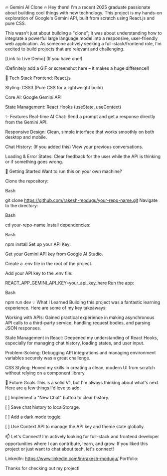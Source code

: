 🔥 Gemini AI Clone 🔥
Hey there! I'm a recent 2025 graduate passionate about building cool things with new technology. This project is my hands-on exploration of Google's Gemini API, built from scratch using React.js and pure CSS.

This wasn't just about building a "clone"; it was about understanding how to integrate a powerful large language model into a responsive, user-friendly web application. As someone actively seeking a full-stack/frontend role, I'm excited to build projects that are relevant and challenging.

[Link to Live Demo] (If you have one!)

(Definitely add a GIF or screenshot here – it makes a huge difference!)

🚀 Tech Stack
Frontend: React.js

Styling: CSS3 (Pure CSS for a lightweight build)

Core AI: Google Gemini API

State Management: React Hooks (useState, useContext)

✨ Features
Real-time AI Chat: Send a prompt and get a response directly from the Gemini API.

Responsive Design: Clean, simple interface that works smoothly on both desktop and mobile.

Chat History: (If you added this) View your previous conversations.

Loading & Error States: Clear feedback for the user while the API is thinking or if something goes wrong.

🔧 Getting Started
Want to run this on your own machine?

Clone the repository:

Bash

git clone https://github.com/rakesh-modugu/your-repo-name.git
Navigate to the directory:

Bash

cd your-repo-name
Install dependencies:

Bash

npm install
Set up your API Key:

Get your Gemini API key from Google AI Studio.

Create a .env file in the root of the project.

Add your API key to the .env file:

REACT_APP_GEMINI_API_KEY=your_api_key_here
Run the app:

Bash

npm run dev
💡 What I Learned
Building this project was a fantastic learning experience. Here are some of my key takeaways:

Working with APIs: Gained practical experience in making asynchronous API calls to a third-party service, handling request bodies, and parsing JSON responses.

State Management in React: Deepened my understanding of React Hooks, especially for managing chat history, loading states, and user input.

Problem-Solving: Debugging API integrations and managing environment variables securely was a great challenge.

CSS Styling: Honed my skills in creating a clean, modern UI from scratch without relying on a component library.

🔮 Future Goals
This is a solid V1, but I'm always thinking about what's next. Here are a few things I'd love to add:

[ ] Implement a "New Chat" button to clear history.

[ ] Save chat history to localStorage.

[ ] Add a dark mode toggle.

[ ] Use Context API to manage the API key and theme state globally.

📫 Let's Connect!
I'm actively looking for full-stack and frontend developer opportunities where I can contribute, learn, and grow. If you liked this project or just want to chat about tech, let's connect!

LinkedIn: https://www.linkedin.com/in/rakesh-modugu/
Portfolio: 

Thanks for checking out my project!